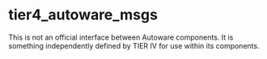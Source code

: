 # tier4_autoware_msgs

This is not an official interface between Autoware components. It is something independently defined by TIER IV for use within its components.
